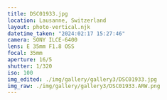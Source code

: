 ```yaml
---
title: DSC01933.jpg
location: Lausanne, Switzerland
layout: photo-vertical.njk
datetime_taken: "2024:02:17 15:27:46"
camera: SONY ILCE-6400
lens: E 35mm F1.8 OSS
focal: 35mm
aperture: 16/5
shutter: 1/320
iso: 100
img_edited: ./img/gallery/gallery3/DSC01933.jpg
img_raw: ./img/gallery/gallery3/DSC01933.ARW.png
---
```

